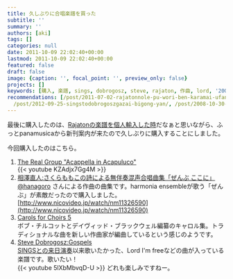 ```yaml
---
title: 久しぶりに合唱楽譜を買った
subtitle: ''
summary: ''
authors: [aki]
tags: []
categories: null
date: 2011-10-09 22:02:40+00:00
lastmod: 2011-10-09 22:02:40+00:00
featured: false
draft: false
image: {caption: '', focal_point: '', preview_only: false}
projects: []
keywords: [購入, 楽譜, sings, dobrogosz, steve, rajaton, 作曲, lord, '2008', 編曲]
recommendations: [/post/2011-07-02-rajatonnole-pu-wori-ben-karamai-ufang-fa-sulasol-or-akaperacun-nocdwu-san/,
  /post/2012-09-25-singstodobrogoszgazai-bigong-yan/, /post/2008-10-30-a-cappella-dot-comkarazhu-wen-nopin-gajie-ita/]
---
```

最後に購入したのは、[Rajatonの楽譜を個人輸入した時](http://chezou.wordpress.com/2011/07/02/rajaton%e3%81%ae%e6%a5%bd%e8%ad%9c%e3%82%92%e6%97%a5%e6%9c%ac%e3%81%8b%e3%82%89%e8%b2%b7%e3%81%86%e6%96%b9%e6%b3%95-sulasol-or-%e3%81%82%e3%81%8b%e3%81%ba%e3%82%89%e6%9d%91%e3%81%aecd%e5%b1%8b/ "Rajatonの楽譜を日本から買う方法 – Sulasol or あかぺら村のCD屋さん?")だなぁと思いながら、ふっとpanamusicaから新刊案内が来たので久しぶりに購入することにしました。

今回購入したのはこちら。

1. [The Real Group "Acappella in Acapuluco"](http://www.panamusica.co.jp/ja/product/5839/)  
{{< youtube KZAdjx7Gg4M >}}
2. [相澤直人:さくらももこの詩による無伴奏混声合唱曲集「ぜんぶ ここに」](http://www.panamusica.co.jp/ja/product/13488/)  
[@hanagoro](http://twitter.com/hanagoro) さんによる作曲の曲集です。harmonia ensembleが歌う「ぜんぶ」が素敵だったので購入しました。  
[http://www.nicovideo.jp/watch/nm11326590](http://www.nicovideo.jp/watch/nm11326590)
3. [Carols for Choirs 5](http://www.panamusica.co.jp/ja/product/13530/)  
ボブ・チルコットとデイヴィッド・ブラックウェル編纂のキャロル集。トラディショナルな曲を新しい作曲家が編曲しているという感じのようです。
4. [Steve Dobrogosz:Gospels](http://www.panamusica.co.jp/ja/product/7651/)  
[SINGSとの来日演奏](http://chezou.wordpress.com/2008/10/28/sings-2008-with-steve-dobrogosz/ "SINGS 2008 with Steve Dobrogosz")以来歌いたかった、Lord I&#39;m freeなどの曲が入っている楽譜です。歌いたい！  
{{< youtube 5lXbMbvqD-U >}}
どれも楽しみですねー。
